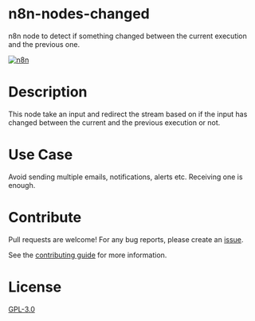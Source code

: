 # n8n-nodes-changed

n8n node to detect if something changed between the current execution and the previous one.

[![n8n](https://github.com/naskio/n8n-nodes-changed/blob/main/assets/screenshot.png?raw=true)](https://nask.io)

# Description

This node take an input and redirect the stream based on if the input has changed between the current and the previous
execution or not.

# Use Case

Avoid sending multiple emails, notifications, alerts etc. Receiving one is enough.

# Contribute

Pull requests are welcome! For any bug reports, please create
an [issue](https://github.com/naskio/n8n-nodes-changed/issues).

See the [contributing guide](./CONTRIBUTING.md) for more information.

# License

[GPL-3.0](./LICENSE)
